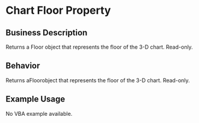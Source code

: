 # Chart Floor Property

## Business Description
Returns a Floor object that represents the floor of the 3-D chart. Read-only.

## Behavior
Returns aFloorobject that represents the floor of the 3-D chart. Read-only.

## Example Usage
No VBA example available.